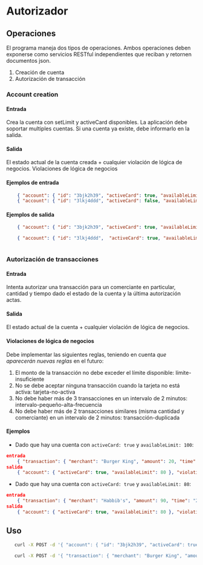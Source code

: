 # Autorizador

## Operaciones
El programa maneja dos tipos de operaciones. Ambos operaciones deben exponerse como servicios RESTful independientes que reciban y retornen documentos json.

1. Creación de cuenta
2. Autorización de transacción

### Account creation

#### Entrada
Crea la cuenta con setLimit y activeCard disponibles. La aplicación debe soportar multiples cuentas.
Si una cuenta ya exíste, debe informarlo en la salida.

#### Salida
El estado actual de la cuenta creada + cualquier violación de lógica de negocios.
Violaciones de lógica de negocios
 
#### Ejemplos de entrada
```json
    { "account": { "id": "3bjk2h39", "activeCard": true, "availableLimit": 100 } }
    { "account": { "id": "3lkj4ddd", "activeCard": false, "availableLimit": 4000 } }

```

#### Ejemplos de salida

```json
    { "account": { "id": "3bjk2h39", "activeCard": true, "availableLimit": 100 }, "violations": [] }

    { "account": { "id": "3lkj4ddd",  "activeCard": true, "availableLimit": 100 }, "violations": [ "account-already-initialized" ] }
    
```

### Autorización de transacciones

#### Entrada
Intenta autorizar una transacción para un comerciante en particular, cantidad y tiempo dado el estado de la cuenta y la última autorización actas.

#### Salida
El estado actual de la cuenta + cualquier violación de lógica de negocios.

#### Violaciones de lógica de negocios
Debe implementar las siguientes reglas, teniendo en cuenta *que aparecerán nuevas reglas* en el futuro:

1. El monto de la transacción no debe exceder el límite disponible: límite-insuficiente
2. No se debe aceptar ninguna transacción cuando la tarjeta no está activa: tarjeta-no-activa
3. No debe haber más de 3 transacciones en un intervalo de 2 minutos: intervalo-pequeño-alta-frecuencia
4. No debe haber más de 2 transacciones similares (misma cantidad y comerciante) en un intervalo de 2 minutos: transacción-duplicada

#### Ejemplos

* Dado que hay una cuenta con `activeCard: true` y `availableLimit: 100`:

```json
entrada
    { "transaction": { "merchant": "Burger King", "amount": 20, "time": "2019-02-13T10:00:00.000Z" } }
salida
    { "account": { "activeCard": true, "availableLimit": 80 }, "violations": [] }
```

* Dado que hay una cuenta con `activeCard: true` y `availableLimit: 80`:

```json
entrada
    { "transaction": { "merchant": "Habbib's", "amount": 90, "time": "2019-02-13T11:00:00.000Z" } }
salida
    { "account": { "activeCard": true, "availableLimit": 80 }, "violations": [ "insufficient-limit" ] }
```

## Uso

```bash
   curl -X POST -d '{ "account": { "id": "3bjk2h39", "activeCard": true, "availableLimit": 100 }, "violations": [] }' http://localhost:8080/autorizador/cuenta
```

```bash
   curl -X POST -d '{ "transaction": { "merchant": "Burger King", "amount": 20, "time": "2019-02-13T10:00:00.000Z" } }' http://localhost:8080/autorizador/autorizacion
```


